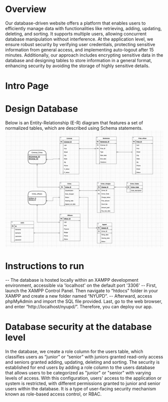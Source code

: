 # Overview
Our database-driven website offers a platform that enables users to efficiently manage data with functionalities like retrieving, adding, updating, deleting, and sorting. It supports multiple users, allowing concurrent database manipulation without interference. At the application level, we ensure robust security by verifying user credentials, protecting sensitive information from general access, and implementing auto-logout after 15 minutes. Additionally, our approach includes encrypting sensitive data in the database and designing tables to store information in a general format, enhancing security by avoiding the storage of highly sensitive details.

# Intro Page


# Design Database
Below is an Entity-Relationship (E-R) diagram that features a set of normalized tables, which are described using Schema statements.
![ERD](/Assets/ERD.png)

# Instructions to run
-- The database is hosted locally within an XAMPP development environment, accessible via 'localhost' on the default port '3306'
-- First, launch the XAMPP Control Panel. Then navigate to “htdocs” folder in your XAMPP and create a new folder named “NYUPD”. 
-- Afterward, access phpMyAdmin and import the SQL file provided. Last, go to the web browser, and enter “http://localhost/nyupd/”. Therefore, you can deploy our app.

# Database security at the database level
In the database, we create a role column for the users table, which classifies users as “junior” or “senior” with juniors granted read-only access and seniors granted adding, updating, deleting and sorting. The security is established for end users by adding a role column to the users database that allows users to be categorized as "junior" or "senior" with varying levels of access. With this configuration, users' access to the application or system is restricted, with different permissions granted to junior and senior users within the database. It is a type of user-facing security mechanism known as role-based access control, or RBAC.


